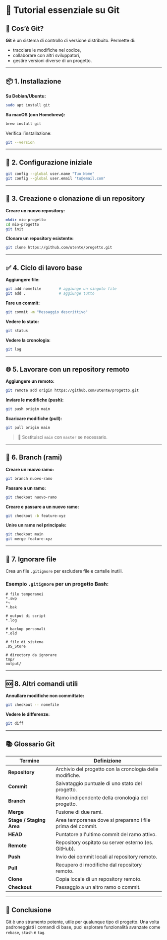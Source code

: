 # 🧠 Tutorial essenziale su Git

## 🔧 Cos’è Git?

**Git** è un sistema di controllo di versione distribuito. Permette di:
- tracciare le modifiche nel codice,
- collaborare con altri sviluppatori,
- gestire versioni diverse di un progetto.

---

## 📦 1. Installazione

**Su Debian/Ubuntu:**
```bash
sudo apt install git
```

**Su macOS (con Homebrew):**
```bash
brew install git
```

Verifica l’installazione:
```bash
git --version
```

---

## 🔐 2. Configurazione iniziale

```bash
git config --global user.name "Tuo Nome"
git config --global user.email "tu@email.com"
```

---

## 📁 3. Creazione o clonazione di un repository

**Creare un nuovo repository:**
```bash
mkdir mio-progetto
cd mio-progetto
git init
```

**Clonare un repository esistente:**
```bash
git clone https://github.com/utente/progetto.git
```

---

## ✅ 4. Ciclo di lavoro base

**Aggiungere file:**
```bash
git add nomefile        # aggiunge un singolo file
git add .               # aggiunge tutto
```

**Fare un commit:**
```bash
git commit -m "Messaggio descrittivo"
```

**Vedere lo stato:**
```bash
git status
```

**Vedere la cronologia:**
```bash
git log
```

---

## 🌐 5. Lavorare con un repository remoto

**Aggiungere un remoto:**
```bash
git remote add origin https://github.com/utente/progetto.git
```

**Inviare le modifiche (push):**
```bash
git push origin main
```

**Scaricare modifiche (pull):**
```bash
git pull origin main
```

> 🔁 Sostituisci `main` con `master` se necessario.

---

## 🌿 6. Branch (rami)

**Creare un nuovo ramo:**
```bash
git branch nuovo-ramo
```

**Passare a un ramo:**
```bash
git checkout nuovo-ramo
```

**Creare e passare a un nuovo ramo:**
```bash
git checkout -b feature-xyz
```

**Unire un ramo nel principale:**
```bash
git checkout main
git merge feature-xyz
```

---

## 🧼 7. Ignorare file

Crea un file `.gitignore` per escludere file e cartelle inutili.

### Esempio `.gitignore` per un progetto Bash:
```
# file temporanei
*.swp
*~
*.bak

# output di script
*.log

# backup personali
*.old

# file di sistema
.DS_Store

# directory da ignorare
tmp/
output/
```

---

## 🆘 8. Altri comandi utili

**Annullare modifiche non committate:**
```bash
git checkout -- nomefile
```

**Vedere le differenze:**
```bash
git diff
```

---

## 📚 Glossario Git

| Termine   | Definizione |
|-----------|-------------|
| **Repository** | Archivio del progetto con la cronologia delle modifiche. |
| **Commit** | Salvataggio puntuale di uno stato del progetto. |
| **Branch** | Ramo indipendente della cronologia del progetto. |
| **Merge** | Fusione di due rami. |
| **Stage / Staging Area** | Area temporanea dove si preparano i file prima del commit. |
| **HEAD** | Puntatore all'ultimo commit del ramo attivo. |
| **Remote** | Repository ospitato su server esterno (es. GitHub). |
| **Push** | Invio dei commit locali al repository remoto. |
| **Pull** | Recupero di modifiche dal repository remoto. |
| **Clone** | Copia locale di un repository remoto. |
| **Checkout** | Passaggio a un altro ramo o commit. |

---

## 🏁 Conclusione

Git è uno strumento potente, utile per qualunque tipo di progetto. Una volta padroneggiati i comandi di base, puoi esplorare funzionalità avanzate come `rebase`, `stash` e `tag`.
